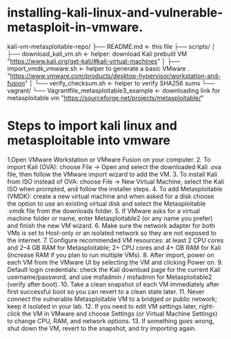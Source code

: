 # installing-kali-linux-and-vulnerable-metasploit-in-vmware.
kali-vm-metasploitable-repo/
├── README.md               <- this file
├── scripts/
│   ├── download_kali_vm.sh <- helper: download Kali prebuilt VM "https://www.kali.org/get-kali/#kali-virtual-machines"
│   ├── import_vmdk_vmware.sh <- helper to generate a basic VMware . "https://www.vmware.com/products/desktop-hypervisor/workstation-and-fusion"
│   └── verify_checksum.sh  <- helper to verify SHA256 sums 
└── vagrant/
    └── Vagrantfile_metasploitable3_example <- downloading link for metasploitable vm "https://sourceforge.net/projects/metasploitable/"
# Steps to import kali linux and metasploitable into vmware 
1.Open VMware Workstation or VMware Fusion on your computer.
2. To import Kali (OVA): choose File → Open and select the downloaded Kali .ova file, then follow the VMware import wizard to add the VM.
3. To install Kali from ISO instead of OVA: choose File → New Virtual Machine, select the Kali ISO when prompted, and follow the installer steps.
4. To add Metasploitable (VMDK): create a new virtual machine and when asked for a disk choose the option to use an existing virtual disk and select the Metasploitable .vmdk file from the downloads folder.
5. If VMware asks for a virtual machine folder or name, enter Metasploitable2 (or any name you prefer) and finish the new VM wizard.
6. Make sure the network adapter for both VMs is set to Host-only or an isolated network so they are not exposed to the internet.
7. Configure recommended VM resources: at least 2 CPU cores and 2–4 GB RAM for Metasploitable; 2+ CPU cores and 4+ GB RAM for Kali (increase RAM if you plan to run multiple VMs).
8. After import, power on each VM from the VMware UI by selecting the VM and clicking Power on.
9. Default login credentials: check the Kali download page for the current Kali username/password, and use msfadmin / msfadmin for Metasploitable2 (verify after boot).
10. Take a clean snapshot of each VM immediately after first successful boot so you can revert to a clean state later.
11. Never connect the vulnerable Metasploitable VM to a bridged or public network; keep it isolated in your lab.
12. If you need to edit VM settings later, right-click the VM in VMware and choose Settings (or Virtual Machine Settings) to change CPU, RAM, and network options.
13. If something goes wrong, shut down the VM, revert to the snapshot, and try importing again.
